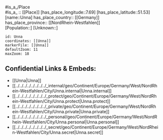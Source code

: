 ﻿---
location: [51.53,7.69] 
mapzoom: [7,12] 
mapmarker: city 
type: City
tags:
- geo/City


SpocWebEntityId: 35116
isDeleted: false
confidential: public

---
#is_a_/Place  
#is_a_ :: [[Place]] 
[has_place_longitude::7.69] 
[has_place_latitude::51.53] 
[name::Unna] 
has_place_country:: [[Germany]]  
has_place_province:: [[NordRhein-Westfahlen]]  
[Population::] 
[Unknown::] 


```leaflet
id: Unna
coordinates: [[Unna]] 
markerFile: [[Unna]] 
defaultZoom: 11 
maxZoom: 18
```


## Confidential Links & Embeds: 
- [[Unna|Unna]]  
- [[../../../../../../../../_internal/geo/Continent/Europe/Germany/West/NordRhein-Westfahlen/City/Unna.internal|Unna.internal]] 
- [[../../../../../../../../_protect/geo/Continent/Europe/Germany/West/NordRhein-Westfahlen/City/Unna.protect|Unna.protect]] 
- [[../../../../../../../../_private/geo/Continent/Europe/Germany/West/NordRhein-Westfahlen/City/Unna.private|Unna.private]] 
- [[../../../../../../../../_personal/geo/Continent/Europe/Germany/West/NordRhein-Westfahlen/City/Unna.personal|Unna.personal]] 
- [[../../../../../../../../_secret/geo/Continent/Europe/Germany/West/NordRhein-Westfahlen/City/Unna.secret|Unna.secret]] 
